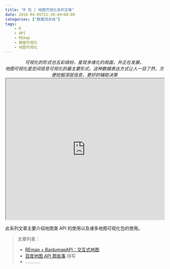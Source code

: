 ```yaml
---
title: "R 包 | 地图可视化系列文章"
date: 2018-04-05T22:30:49+08:00
categories: ["数据流水线"]
tags: 
    - R
    - API
    - REmap
    - 数据可视化
    - 地图可视化
---
```


<center><i> 
    可视化的形式也五彩缤纷，星现多维化的局面，并正在发展，<br />地图可视化是空间信息可视化的最主要形式，这种数据表达方式让人一目了然，方便挖掘深层信息，更好的辅助决策
</i></center>
<iframe height="450" src="http://lchiffon.github.io/REmap/REmapExamples/demo1.html" width="100%"></iframe>

<!--more-->


此系列文章主要介绍地图类 API 的使用以及诸多地图可视化包的使用。

> 文章列表：
> * [REmap + BaidumapAPI：交互式地图](https://blog-1255524710.cos.ap-beijing.myqcloud.com/html/intro.html)
> * [百度地图 API 那些事]()  待写
> * …………